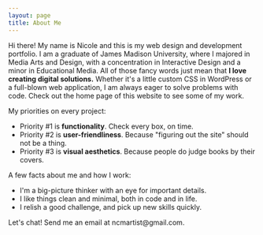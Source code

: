 ```yaml
---
layout: page
title: About Me
---
```


<p>Hi there! My name is Nicole and this is my web design and development portfolio. I am a graduate of James Madison University, where I majored in Media Arts and Design, with a concentration in Interactive Design and a minor in Educational Media. All of those fancy words just mean that <b>I love creating digital solutions.</b> Whether it's a little custom CSS in WordPress or a full-blown web application, I am always eager to solve problems with code. Check out the home page of this website to see some of my work.</p>

<p>My priorities on every project:</p>
<ul>
  <li>Priority #1 is <b>functionality</b>. Check every box, on time.</li>
  <li>Priority #2 is <b>user-friendliness</b>. Because "figuring out the site" should not be a thing.</li>
  <li>Priority #3 is <b>visual aesthetics</b>. Because people do judge books by their covers.</li>
</ul>
<p>A few facts about me and how I work:</p>
<ul>
  <li>I'm a big-picture thinker with an eye for important details.</li>
  <li>I like things clean and minimal, both in code and in life.</li>
  <li>I relish a good challenge, and pick up new skills quickly.</li>
</ul>

<p>Let's chat! Send me an email at ncmartist@gmail.com.</p>
